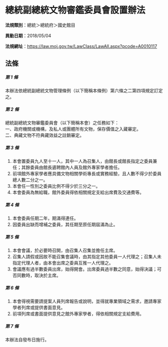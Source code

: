 # 總統副總統文物審鑑委員會設置辦法

**法規類別**：總統＞總統府＞國史館目

**異動日期**：2018/05/04  

**法規網址**：https://law.moj.gov.tw/LawClass/LawAll.aspx?pcode=A0010117





## 法條
##### 第 1 條
本辦法依總統副總統文物管理條例（以下簡稱本條例）第六條之二第四項規定訂定之。

##### 第 2 條
總統副總統文物審鑑委員會（以下簡稱本會）之任務如下：  
一、政府機關或機構，及私人或團體所有文物，保存價值之入藏審定。  
二、典藏文物不符典藏效益之註銷審定。  

##### 第 3 條
1. 本會置委員九人至十一人，其中一人為召集人，由館長或館長指定之委員兼任；其餘委員由館長遴聘館內人員及館外專家學者擔任。
1. 前項館外專家學者應具備文物相關學術專長或實務經驗，且人數不得少於委員總人數二分之一。
1. 本會任一性別之委員比例不得少於三分之一。
1. 本會委員為無給職，館外委員得依相關規定支給出席費及交通費等。

##### 第 4 條
1. 本會委員任期二年，期滿得連任。
1. 因委員出缺而增補之委員，其任期至原任期屆滿為止。

##### 第 5 條
1. 本會會議，於必要時召開，由召集人召集並擔任主席。
1. 召集人請假或因故不能召集會議時，由其指定其他委員一人代理之；召集人未指定代理人者，由本會出席之委員互推一人代理之。
1. 會議應有過半數委員出席，始得開會。出席委員過半數之同意，始得決議；可否同數時，取決於主席。

##### 第 6 條
1. 本會得視需要請提案人員列席報告或說明，並得就專業領域之需求，邀請專家學者列席或提供書面意見。
1. 前項列席或書面提供意見之館外專家學者，得依相關規定支給費用。

##### 第 7 條
本辦法自發布日施行。



